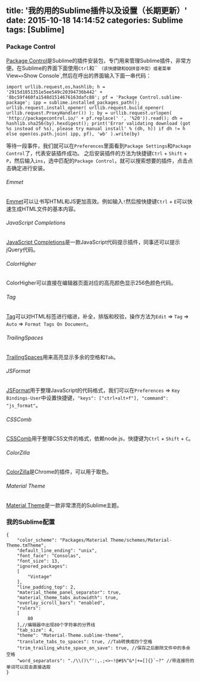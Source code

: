 title: '我的用的Sublime插件以及设置（长期更新）'
date: 2015-10-18 14:14:52
categories: Sublime
tags: [Sublime]
---
### Package Control
[Package Control](https://packagecontrol.io/)是Sublime的插件安装包，专门用来管理Sublime插件，非常方便。在Sublime的界面下面使用`Ctrl`和`` `（该快捷键和QQ拼音冲突）或者菜单`View` => `Show Console`,然后在呼出的界面输入下面一串代码：
```
import urllib.request,os,hashlib; h = '2915d1851351e5ee549c20394736b442' + '8bc59f460fa1548d1514676163dafc88'; pf = 'Package Control.sublime-package'; ipp = sublime.installed_packages_path(); urllib.request.install_opener( urllib.request.build_opener( urllib.request.ProxyHandler()) ); by = urllib.request.urlopen( 'http://packagecontrol.io/' + pf.replace(' ', '%20')).read(); dh = hashlib.sha256(by).hexdigest(); print('Error validating download (got %s instead of %s), please try manual install' % (dh, h)) if dh != h else open(os.path.join( ipp, pf), 'wb' ).write(by)
```
等待一段事件，我们就可以在`Preferences`里面看到`Package Settings`和`Package Control`了，代表安装插件成功。
之后安装插件的方法为快捷键`Ctrl` + `Shift` + `P`，然后输入`ins`，选中匹配的`Package Control`，就可以搜索想要的插件，点击点击确定进行安装。
<!-- more -->
###### Emmet
[Emmet](https://github.com/sergeche/emmet-sublime)可以让书写HTML和JS更加高效。例如输入`!`然后按快捷键`Ctrl` + `E`可以快速生成HTML文件的基本内容。
###### JavaScript Completions
[JavaScript Completions](https://packagecontrol.io/packages/JavaScript%20Completions)是一款JavaScript代码提示插件，同事还可以提示jQuery代码。
###### ColorHigher
ColorHigher可以直接在编辑器页面对应的高亮颜色显示256色颜色代码。
###### Tag
[Tag](https://packagecontrol.io/packages/Tag)可以对HTML标签进行缩进，补全，排版和校验，操作方法为`Edit` => `Tag` => `Auto` => `Format Tags On Document`。
###### TrailingSpaces
[TrailingSpaces](https://github.com/SublimeText/TrailingSpaces)用来高亮显示多余的空格和`Tab`。
###### JSFormat
[JSFormat](https://github.com/jdc0589/JsFormat)用于整理JavaScript的代码格式，我们可以在`Preferences` => `Key Bindings-User`中设置快捷键，`"keys": ["ctrl+alt+f"], "command": "js_format"`。
###### CSSComb
[CSSComb](https://packagecontrol.io/packages/CSScomb)用于整理CSS文件的格式，依赖node.js，快捷键为`Ctrl` + `Shift` + `C`。
###### ColorZilla
[ColorZilla](http://www.colorzilla.com/)是Chrome的插件，可以用于取色。
###### Material Theme
[Material Theme](https://github.com/equinusocio/material-theme)是一款非常漂亮的Sublime主题。
### 我的Sublime配置
```
{
    "color_scheme": "Packages/Material Theme/schemes/Material-Theme.tmTheme",
    "default_line_ending": "unix",
    "font_face": "Consolas",
    "font_size": 13,
    "ignored_packages":
    [
        "Vintage"
    ],
    "line_padding_top": 2,
    "material_theme_panel_separator": true,
    "material_theme_tabs_autowidth": true,
    "overlay_scroll_bars": "enabled",
    "rulers":
    [
        80
    ],//编辑器中出现80个字符串的分界线
    "tab_size": 4,
    "theme": "Material-Theme.sublime-theme",
    "translate_tabs_to_spaces": true, //Tab转换成四个空格
    "trim_trailing_white_space_on_save": true, //保存之后删除文件中的多余空格
    "word_separators": "./\\()\"':,.;<>~!@#$%^&*|+=[]{}`~?" //带连接符的单词可以双击直接选取
}
```

